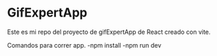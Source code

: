 # GifExpertApp

Este es mi repo del proyecto de gifExpertApp de React creado con vite.

Comandos para correr app.
-npm install
-npm run dev